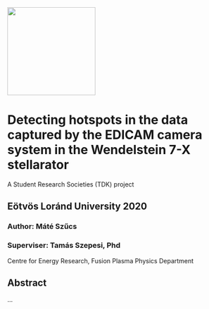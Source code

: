 <img src="https://github.com/szmate00/hotspot_detection/blob/master/figures/logos.jpg" height="200" />


# Detecting hotspots in the data captured by the EDICAM camera system in the Wendelstein 7-X stellarator
A Student Research Societies (TDK) project

## Eötvös Loránd University 2020
### Author: Máté Szűcs<br>

### Superviser: Tamás Szepesi, Phd<br>

Centre for Energy Research, Fusion Plasma Physics Department<br>

## Abstract


...
